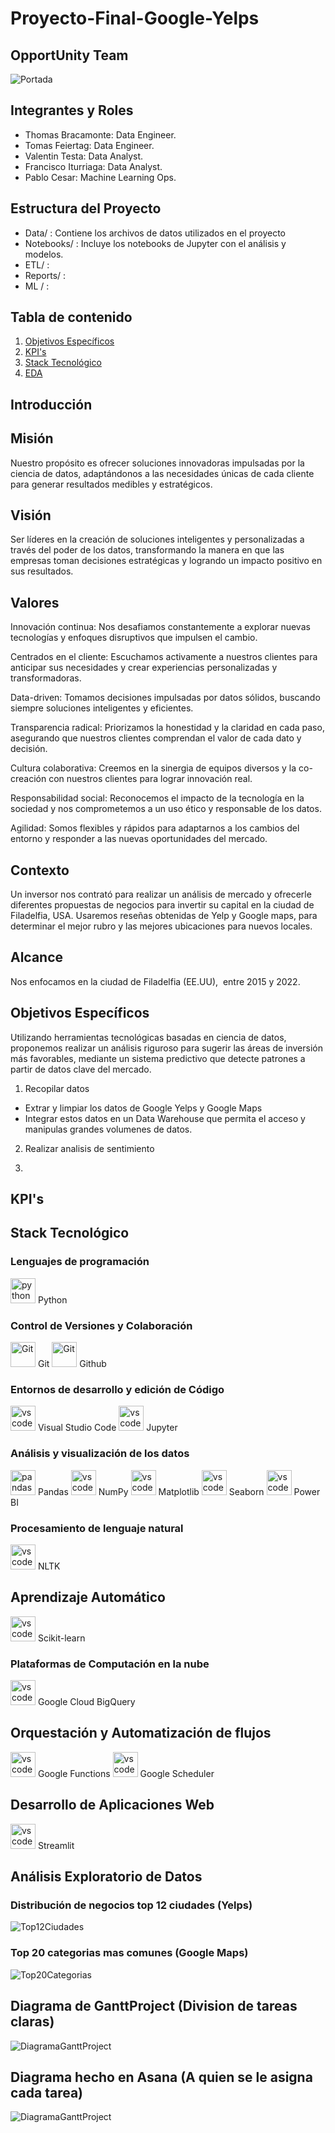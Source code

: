 # Proyecto-Final-Google-Yelps
## OpportUnity Team
![Portada](./Data/Images/OpporUnity_Banner.png)

## Integrantes y Roles

* Thomas Bracamonte: Data Engineer.
* Tomas Feiertag: Data Engineer.
* Valentin Testa: Data Analyst.
* Francisco Iturriaga: Data Analyst.
* Pablo Cesar: Machine Learning Ops.

## Estructura del Proyecto
* Data/ : Contiene los archivos de datos utilizados en el proyecto
* Notebooks/ : Incluye los notebooks de Jupyter con el análisis y modelos.
* ETL/ :
* Reports/ :
* ML / :

## Tabla de contenido
1. [Objetivos Específicos](#objetivos-específicos)
2. [KPI's](#kpi's)
3. [Stack Tecnológico](#stack-tecnológico)
4. [EDA](#análisis-exploratorio-de-datos)
## Introducción
## Misión

Nuestro propósito es ofrecer soluciones innovadoras impulsadas por la ciencia de datos, adaptándonos a las necesidades únicas de cada cliente para generar resultados medibles y estratégicos.

## Visión

Ser líderes en la creación de soluciones inteligentes y personalizadas a través del poder de los datos, transformando la manera en que las empresas toman decisiones estratégicas y logrando un impacto positivo en sus resultados.

## Valores

Innovación continua: Nos desafiamos constantemente a explorar nuevas tecnologías y enfoques disruptivos que impulsen el cambio.

Centrados en el cliente: Escuchamos activamente a nuestros clientes para anticipar sus necesidades y crear experiencias personalizadas y transformadoras.

Data-driven: Tomamos decisiones impulsadas por datos sólidos, buscando siempre soluciones inteligentes y eficientes.

Transparencia radical: Priorizamos la honestidad y la claridad en cada paso, asegurando que nuestros clientes comprendan el valor de cada dato y decisión.

Cultura colaborativa: Creemos en la sinergia de equipos diversos y la co-creación con nuestros clientes para lograr innovación real.

Responsabilidad social: Reconocemos el impacto de la tecnología en la sociedad y nos comprometemos a un uso ético y responsable de los datos.

Agilidad: Somos flexibles y rápidos para adaptarnos a los cambios del entorno y responder a las nuevas oportunidades del mercado.

## Contexto
Un inversor nos contrató para realizar un análisis de mercado y ofrecerle diferentes propuestas de negocios para invertir su capital en la ciudad de Filadelfia, USA. Usaremos reseñas obtenidas de Yelp y Google maps, para determinar el mejor rubro y las mejores ubicaciones para nuevos locales.

## Alcance
Nos enfocamos en la ciudad de Filadelfia (EE.UU),  entre 2015 y 2022.
<!-- Trabajar en Objetivos Especificos -->

## Objetivos Específicos
Utilizando herramientas tecnológicas basadas en ciencia de datos, proponemos realizar un análisis riguroso para sugerir las áreas de inversión más favorables, mediante un sistema predictivo que detecte patrones a partir de datos clave del mercado.

1. Recopilar datos
* Extrar y limpiar los datos de Google Yelps y Google Maps
* Integrar estos datos en un Data Warehouse que permita el acceso y manipulas grandes volumenes de datos.
2. Realizar analisis de sentimiento

3. 
<!-- Trabajar en KPI -->
## KPI's



## Stack Tecnológico

### Lenguajes de programación
<img src="Data\Images\Icons\pyhon-logo.png" title="Python" alt="python" width="40" height="40"/> Python 

### Control de Versiones y Colaboración
<img src="Data\Images\Icons\git.png" title="Git" alt="Git" width="40" height="40"/> Git <img src="Data\Images\Icons\github.png" title="Git" alt="Git" width="40" height="40"/> Github

### Entornos de desarrollo y edición de Código
<img src="Data\Images\Icons\VS-code-logo.png" title="VSCode" alt="vscode" width="40" height="40"/> Visual Studio Code 
<img src="Data\Images\Icons\jupyter.png" title="VSCode" alt="vscode" width="40" height="40"/> Jupyter

### Análisis y visualización de los datos
<img src="Data\Images\Icons\pandas-logo-300.png" title="Pandas" alt="pandas" width="40" height="40"/> Pandas 
<img src="Data\Images\Icons\numpy-original.svg" title="VSCode" alt="vscode" width="40" height="40"/> NumPy 
<img src="Data\Images\Icons\matplotlib-original.svg" title="VSCode" alt="vscode" width="40" height="40"/> Matplotlib 
<img src="Data\Images\Icons\seaborn-icon.svg" title="VSCode" alt="vscode" width="40" height="40"/> Seaborn 
<img src="Data\Images\Icons\powerbi.svg" title="VSCode" alt="vscode" width="40" height="40"/> Power BI

### Procesamiento de lenguaje natural
<img src="Data\Images\Icons\NLTK-85.webp" title="VSCode" alt="vscode" width="40" height="40"/> NLTK

## Aprendizaje Automático
<img src="Data\Images\Icons\scikit-learn-logo-big.png" title="VSCode" alt="vscode" width="40" height="40"/> Scikit-learn

### Plataformas de Computación en la nube
<img src="Data\Images\Icons\scikit-learn-logo-big.png" title="VSCode" alt="vscode" width="40" height="40"/> Google Cloud BigQuery
 
## Orquestación y Automatización de flujos 
<img src="Data\Images\Icons\Functions.png" title="VSCode" alt="vscode" width="40" height="40"/> Google Functions 
<img src="Data\Images\Icons\Scheduler.png" title="VSCode" alt="vscode" width="40" height="40"/> Google Scheduler

## Desarrollo de Aplicaciones Web
<img src="Data\Images\Icons\streamlit-original.svg" title="VSCode" alt="vscode" width="40" height="40"/> Streamlit


## Análisis Exploratorio de Datos 
### Distribución de negocios top 12 ciudades (Yelps)
![Top12Ciudades](./Data/Images/top_12_ciudades.png)

### Top 20 categorias mas comunes (Google Maps)
![Top20Categorias](./Data/Images/Top_Categorias.png)

## Diagrama de GanttProject (Division de tareas claras)
![DiagramaGanttProject](./Data/Images/Diagrama_Gantt_Project.png)

## Diagrama hecho en Asana (A quien se le asigna cada tarea)
![DiagramaGanttProject](./Data/Images/Diagrama_Gantt_Asana.png)